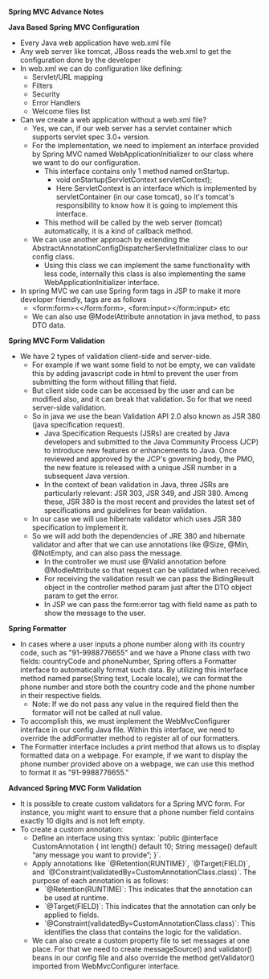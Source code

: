 **Spring MVC Advance Notes**

**Java Based Spring MVC Configuration**

* Every Java web application have web.xml file  
* Any web server like tomcat, JBoss reads the web.xml to get the configuration done by the developer  
* In web.xml we can do configuration like defining:  
  * Servlet/URL mapping  
  * Filters  
  * Security   
  * Error Handlers   
  * Welcome files list  
* Can we create a web application without a web.xml file?  
  * Yes, we can, if our web server has a servlet container which supports servlet spec 3.0+ version.  
  * For the implementation, we need to implement an interface provided by Spring MVC named WebApplicationInitializer to our class where we want to do our configuration.  
    * This interface contains only 1 method named onStartup.  
      * void onStartup(ServletContext servletContext);  
      * Here ServletContext is an interface which is implemented by servletContainer (in our case tomcat), so it's tomcat's responsibility to know how it is going to implement this interface.  
    * This method will be called by the web server (tomcat) automatically, it is a kind of callback method.   
  * We can use another approach by extending the AbstractAnnotationConfigDispatcherServletInitializer class to our config class.  
    * Using this class we can implement the same functionality with less code, internally this class is also implementing the same WebApplicationInitializer interface.  
* In spring MVC we can use Spring form tags in JSP to make it more developer friendly, tags are as follows   
  * \<form:form\>\<\</form:form\>, \<form:input\>\</form:input\> etc  
  * We can also use @ModelAttribute annotation in java method, to pass DTO data.

**Spring MVC Form Validation**

* We have 2 types of validation client-side and server-side.  
  * For example if we want some field to not be empty, we can validate this by adding javascript code in html to prevent the user from submitting the form without filling that field.  
  * But client side code can be accessed by the user and can be modified also, and it can break that validation. So for that we need server-side validation.  
  * So in java we use the bean Validation API 2.0 also known as JSR 380 (java specification request).  
    * Java Specification Requests (JSRs) are created by Java developers and submitted to the Java Community Process (JCP) to introduce new features or enhancements to Java. Once reviewed and approved by the JCP's governing body, the PMO, the new feature is released with a unique JSR number in a subsequent Java version.  
    * In the context of bean validation in Java, three JSRs are particularly relevant: JSR 303, JSR 349, and JSR 380\. Among these, JSR 380 is the most recent and provides the latest set of specifications and guidelines for bean validation.  
  * In our case we will use hibernate validator which uses JSR 380 specification to implement it.  
  * So we will add both the dependencies of JRE 380 and hibernate validator and after that we can use annotations like @Size, @Min, @NotEmpty, and can also pass the message.  
    * In the controller we must use @Valid annotation before @ModleAttribute so that request can be validated when received.  
    * For receiving the validation result we can pass the BidingResult object in the controller method param just after the DTO object param to get the error.  
    * In JSP we can pass the form:error tag with field name as path to show the message to the user.

    

**Spring Formatter**

* In cases where a user inputs a phone number along with its country code, such as "91-9988776655" and we have a Phone class with two fields: countryCode and phoneNumber, Spring offers a Formatter interface to automatically format such data. By utilizing this interface method named parse(String text, Locale locale), we can format the phone number and store both the country code and the phone number in their respective fields.  
  * Note: If we do not pass any value in the required field then the formator will not be called at null value.  
* To accomplish this, we must implement the WebMvcConfigurer interface in our config Java file. Within this interface, we need to override the addFormatter method to register all of our formatters.  
* The Formatter interface includes a print method that allows us to display formatted data on a webpage. For example, if we want to display the phone number provided above on a webpage, we can use this method to format it as "91-9988776655."

**Advanced Spring MVC Form Validation**

* It is possible to create custom validators for a Spring MVC form. For instance, you might want to ensure that a phone number field contains exactly 10 digits and is not left empty.  
* To create a custom annotation:  
  * Define an interface using this syntax: \`public @interface CustomAnnotation { int length() default 10; String message() default “any message you want to provide”; }\`.  
  * Apply annotations like \`@Retention(RUNTIME)\`, \`@Target(FIELD)\`, and \`@Constraint(validatedBy=CustomAnnotationClass.class)\`. The purpose of each annotation is as follows:  
    * \`@Retention(RUNTIME)\`: This indicates that the annotation can be used at runtime.  
    * \`@Target(FIELD)\`: This indicates that the annotation can only be applied to fields.  
    * \`@Constraint(validatedBy=CustomAnnotationClass.class)\`: This identifies the class that contains the logic for the validation.  
  * We can also create a custom property file to set messages at one place. For that we need to create messageSource() and validator() beans in our config file and also override the method getValidator() imported from WebMvcConfigurer interface.

